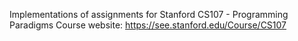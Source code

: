 Implementations of assignments for Stanford CS107 - Programming Paradigms
Course website: https://see.stanford.edu/Course/CS107
